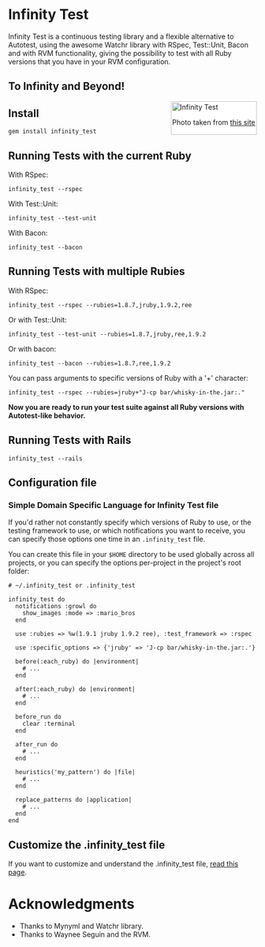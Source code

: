 # Infinity Test

Infinity Test is a continuous testing library and a flexible alternative to
Autotest, using the awesome Watchr library with RSpec, Test::Unit, Bacon and
with RVM functionality, giving the possibility to test with all Ruby versions
that you have in your RVM configuration.

## To Infinity and Beyond!

<div style="padding:2px; border:1px solid silver; float:right; margin:0 0 1em 2em; background:white">
  <img src="https://github.com/tomas-stefano/infinity_test/raw/master/buzz_images/to_infinity_and_beyond.png" alt="Infinity Test" />
  <p style="text-align:center">Photo taken from <a href="http://www.mixed-metaphor.org/fan/buzz/" title="buzz-light-year">this site</a></p>
</div>

## Install

    gem install infinity_test

## Running Tests with the current Ruby

With RSpec:

    infinity_test --rspec

With Test::Unit:

    infinity_test --test-unit

With Bacon:

    infinity_test --bacon

## Running Tests with multiple Rubies

With RSpec:

    infinity_test --rspec --rubies=1.8.7,jruby,1.9.2,ree

Or with Test::Unit:

    infinity_test --test-unit --rubies=1.8.7,jruby,ree,1.9.2

Or with bacon:

    infinity_test --bacon --rubies=1.8.7,ree,1.9.2

You can pass arguments to specific versions of Ruby with a '+' character:

    infinity_test --rspec --rubies=jruby+"J-cp bar/whisky-in-the.jar:."

**Now you are ready to run your test suite against all Ruby versions with
Autotest-like behavior.**

## Running Tests with Rails

    infinity_test --rails

## Configuration file

### Simple Domain Specific Language for Infinity Test file

If you'd rather not constantly specify which versions of Ruby to use, or the
testing framework to use, or which notifications you want to receive, you can
specify those options one time in an `.infinity_test` file.

You can create this file in your `$HOME` directory to be used globally across
all projects, or you can specify the options per-project in the project's root
folder:

    # ~/.infinity_test or .infinity_test

    infinity_test do
      notifications :growl do
        show_images :mode => :mario_bros
      end

      use :rubies => %w(1.9.1 jruby 1.9.2 ree), :test_framework => :rspec

      use :specific_options => {'jruby' => 'J-cp bar/whisky-in-the.jar:.'}

      before(:each_ruby) do |environment|
        # ...
      end

      after(:each_ruby) do |environment|
        # ...
      end

      before_run do
        clear :terminal
      end

      after_run do
        # ...
      end

      heuristics('my_pattern') do |file|
        # ...
      end

      replace_patterns do |application|
        # ...
      end
    end

## Customize the .infinity_test file

If you want to customize and understand the .infinity_test file, [read this
page](http://github.com/tomas-stefano/infinity_test/wiki/Customize-Infinity-Test).

# Acknowledgments

* Thanks to Mynyml and Watchr library.
* Thanks to Waynee Seguin and the RVM.
